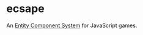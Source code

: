 # ecsape

An [Entity Component System][ecs_wikipedia] for JavaScript games.

[ecs_wikipedia]: http://en.wikipedia.org/wiki/Entity_component_system "Wikipedia: Entity component system"